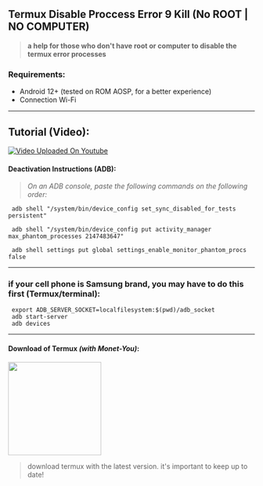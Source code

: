 ## Termux Disable Proccess Error 9 Kill (No ROOT | NO COMPUTER)
> **a help for those who don't have root or computer to disable the termux error processes**


### Requirements:
 - Android 12+ (tested on ROM AOSP, for a better experience)
 - Connection Wi-Fi

---

## Tutorial (Video):
[![Video Uploaded On Youtube](https://i3.ytimg.com/vi/IhK55QfWdYc/hqdefault.jpg)](https://youtu.be/IhK55QfWdYc) 

#### Deactivation Instructions (ADB):
> *On an ADB console, paste the following commands on the following order:*

```
 adb shell "/system/bin/device_config set_sync_disabled_for_tests persistent"
```

```
 adb shell "/system/bin/device_config put activity_manager max_phantom_processes 2147483647"
```

```
 adb shell settings put global settings_enable_monitor_phantom_procs false
```

---

### if your cell phone is Samsung brand, you may have to do this first (Termux/terminal):
```
 export ADB_SERVER_SOCKET=localfilesystem:$(pwd)/adb_socket
 adb start-server
 adb devices
```

---

#### Download of Termux *(with Monet-You)*:
[<img src="https://raw.githubusercontent.com/HardcodedCat/termux-monet/master/art/ic_monet.svg" width="190">](https://github.com/HardcodedCat/termux-monet/releases)    
> download termux with the latest version. it's important to keep up to date!
